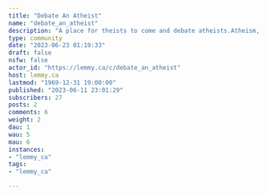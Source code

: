 ```yaml
---
title: "Debate An Atheist" 
name: "debate_an_atheist"
description: "A place for theists to come and debate atheists.Atheism, for the purposes of this community, is defined as lack of belief in deities (as opposed to belief in a lack of deities or other definitions). Rules:- Absolute requirement on respectful discourse.- No downvoting for disagreement or poor arguments! Use downvotes only for egregious breaking of rules and for disrespectful or off-topic discourse.- No spamming or advertising.- No trolling.- No NSFW.- No low effort posts or top level replies.- Posts must be on topic and present a debate or discussion topic with explanation / support. Link dropping (a link with no explanation or summary) won't be allowed. Links that *support* an argument are fine.- No bigotry, sexism, homophobia, racism, etc."
type: community
date: "2023-06-23 01:19:33"
draft: false
nsfw: false
actor_id: "https://lemmy.ca/c/debate_an_atheist"
host: lemmy.ca
lastmod: "1969-12-31 19:00:00"
published: "2023-06-11 23:01:29"
subscribers: 27
posts: 2
comments: 6
weight: 2
dau: 1
wau: 5
mau: 6
instances:
- "lemmy_ca"
tags: 
- "lemmy_ca"

---
```

